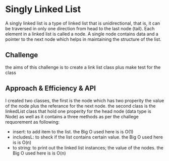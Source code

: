 # Singly Linked List
A singly linked list is a type of linked list that is unidirectional, that is, it can be traversed in only one direction from head to the last node (tail). Each element in a linked list is called a node. A single node contains data and a pointer to the next node which helps in maintaining the structure of the list.
## Challenge
the aims of this challenge is to create a link list class plus make test for the class

## Approach & Efficiency & API
I created two classes, the first is the node which has two properity the value of the node plus the referance for the next node.
the second class is the linkedList class that hold one properity for the head node (data type is Node) as well as it contains a three methods as per the challege requorement as following: 
- insert: to add item to the list. the Big O used here is is O(1)
- includesL: to sheck if the list contains certain value. the Big O used here is is O(n)
- to string: to print out the linked list instances; the value of the nodes. the Big O used here is is O(n)

